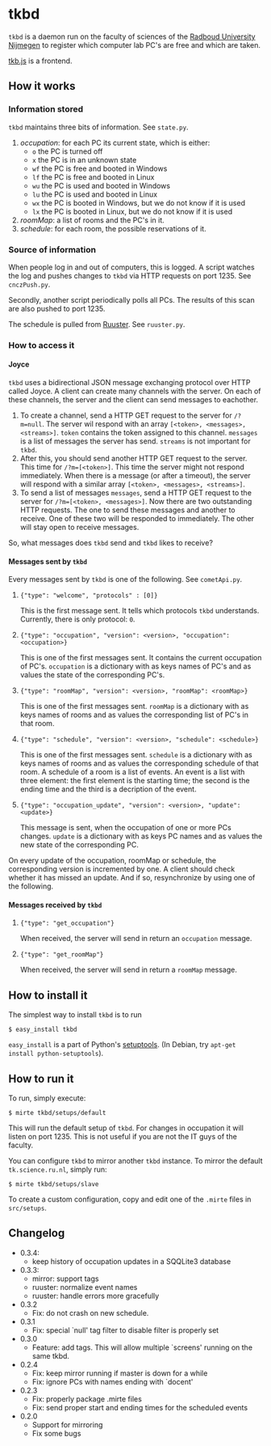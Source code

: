 tkbd
====
`tkbd` is a daemon run on the faculty of sciences of the
[Radboud University Nijmegen](http://ru.nl) to register
which computer lab PC's are free and which are taken.

[tkb.js](http://github.com/bwesterb/tkb.js) is a frontend.

How it works
------------
### Information stored
`tkbd` maintains three bits of information. See `state.py`.

1. *occupation*: for each PC its current state, which is either:
   - `o` the PC is turned off
   - `x` the PC is in an unknown state
   - `wf` the PC is free and booted in Windows
   - `lf` the PC is free and booted in Linux
   - `wu` the PC is used and booted in Windows 
   - `lu` the PC is used and booted in Linux
   - `wx` the PC is booted in Windows, but we do not know if it is used
   - `lx` the PC is booted in Linux, but we do not know if it is used
2. *roomMap*: a list of rooms and the PC's in it.
3. *schedule*: for each room, the possible reservations of it.

### Source of information
When people log in and out of computers, this is logged.
A script watches the log and pushes changes to `tkbd` via
HTTP requests on port 1235. See `cnczPush.py`.

Secondly, another script periodically polls all PCs.
The results of this scan are also pushed to port 1235.

The schedule is pulled from [Ruuster](http://ruuster.nl).
See `ruuster.py`.

### How to access it
#### Joyce
`tkbd` uses a bidirectional JSON message exchanging protocol over HTTP
called Joyce.  A client can create many channels with the server.
On each of these channels, the server and the client can send messages
to eachother.

1. To create a channel, send a HTTP GET request to the server for `/?m=null`.
   The server wil respond with an array `[<token>, <messages>, <streams>]`.
   `token` contains the token assigned to this channel. `messages` is a list
   of messages the server has send. `streams` is not important for `tkbd`.
2. After this, you should send another HTTP GET request to the server. This
   time for `/?m=[<token>]`. This time the server might not respond immediately.
   When there is a message (or after a timeout), the server will
   respond with a similar array `[<token>, <messages>, <streams>]`.
3. To send a list of messages `messages`, send a HTTP GET request
   to the server for `/?m=[<token>, <messages>]`. Now there are two outstanding
   HTTP requests. The one to send these messages and another to receive.
   One of these two will be responded to immediately. The other will stay
   open to receive messages.

So, what messages does `tkbd` send and `tkbd` likes to receive?

#### Messages sent by `tkbd`
Every messages sent by `tkbd` is one of the following. See `cometApi.py`.

1. `{"type": "welcome", "protocols" : [0]}`

    This is the first message sent. It tells which protocols `tkbd` understands.
    Currently, there is only protocol: `0`.

2. `{"type": "occupation", "version": <version>, "occupation": <occupation>}`

    This is one of the first messages sent.  It contains the current
    occupation of PC's. `occupation` is a dictionary with as keys names of
    PC's and as values the state of the corresponding PC's.

3. `{"type": "roomMap", "version": <version>, "roomMap": <roomMap>}`

    This is one of the first messages sent. `roomMap` is a dictionary
    with as keys names of rooms and as values the corresponding list
    of PC's in that room.

4. `{"type": "schedule", "version": <version>, "schedule": <schedule>}`

    This is one of the first messages sent. `schedule` is a dictionary
    with as keys names of rooms and as values the corresponding
    schedule of that room.  A schedule of a room is a list of events.
    An event is a list with three element: the first element is the starting
    time; the second is the ending time and the third is a decription of
    the event.

5. `{"type": "occupation_update", "version": <version>, "update": <update>}`

    This  message is sent, when the occupation of one or more PCs changes.
    `update` is a dictionary with as keys PC names and as values the
    new state of the corresponding PC.

On every update of the occupation, roomMap or schedule, the corresponding
version is incremented by one.  A client should check whether
it has missed an update.  And if so, resynchronize by using one of
the following.

#### Messages received by `tkbd`
1. `{"type": "get_occupation"}`

    When received, the server will send in return an `occupation` message.

2. `{"type": "get_roomMap"}`

    When received, the server will send in return a `roomMap` message.

How to install it
-----------------
The simplest way to install `tkbd` is to run

```
$ easy_install tkbd
```

`easy_install` is a part of Python's
[setuptools](http://pypi.python.org/pypi/setuptools).
(In Debian, try `apt-get install python-setuptools`).

How to run it
-------------
To run, simply execute:

```
$ mirte tkbd/setups/default
```

This will run the default setup of `tkbd`.  For changes in occupation
it will listen on port 1235.  This is not useful if you are not
the IT guys of the faculty. 

You can configure `tkbd` to mirror another `tkbd` instance.  To
mirror the default `tk.science.ru.nl`, simply run:

```
$ mirte tkbd/setups/slave
```

To create a custom configuration, copy and edit one of the `.mirte` files
in `src/setups`.

Changelog
---------
* 0.3.4:
   * keep history of occupation updates in a SQQLite3 database
* 0.3.3:
   * mirror: support tags
   * ruuster: normalize event names
   * ruuster: handle errors more gracefully
* 0.3.2
   * Fix: do not crash on new schedule.
* 0.3.1
   * Fix: special `null' tag filter to disable filter is properly set
* 0.3.0
  * Feature: add tags.  This will allow multiple `screens' running on the
    same tkbd.
* 0.2.4
  * Fix: keep mirror running if master is down for a while
  * Fix: ignore PCs with names ending with `docent'
* 0.2.3
  * Fix: properly package .mirte files
  * Fix: send proper start and ending times for the scheduled events
* 0.2.0
  * Support for mirroring
  * Fix some bugs
